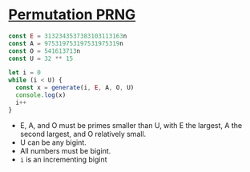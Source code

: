 
# [Permutation PRNG](https://preshing.com/20121224/how-to-generate-a-sequence-of-unique-random-integers/)

```js
const E = 3132343537383103113163n
const A = 975319753197531975319n
const O = 541613713n
const U = 32 ** 15

let i = 0
while (i < U) {
  const x = generate(i, E, A, O, U)
  console.log(x)
  i++
}
```

- E, A, and O must be primes smaller than U, with E the largest, A the second largest, and O relatively small.
- U can be any bigint.
- All numbers must be bigint.
- `i` is an incrementing bigint
